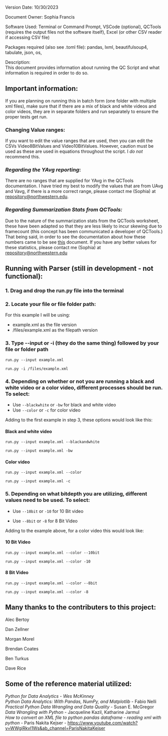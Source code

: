 Version Date: 10/30/2023

Document Owner: Sophia Francis <br>

Software Used: Terminal or Command Prompt, VSCode (optional), QCTools (requires the output files not the software itself), Excel (or other CSV reader if accessing CSV file)

Packages required (also see .toml file): pandas, lxml, beautifulsoup4, tabulate, json, os, 

Description:<br>
This document provides information about running the QC Script and what information is required in order to do so.

## Important information:

If you are planning on running this in batch form (one folder with multiple xml files), make sure that if there are a mix of black and white videos and color videos, they are in separate folders and run separately to ensure the proper tests get run.

### Changing Value ranges:
If you want to edit the value ranges that are used, then you can edit the CSVs Video8BitValues and Video10BitValues. However, caution must be used as these are used in equations throughout the script. I _do not_ recommend this.

### _Regarding the YAvg reporting_:

There are no ranges that are supplied for YAvg in the QCTools documentation. I have tried my best to modify the values that are from UAvg and Vavg, if there is a more correct range, please contact me (Sophia) at repository@northwestern.edu.

### _Regarding Summarization Stats from QCTools:_

Due to the nature of the summarization stats from the QCTools worksheet, these have been adapted so that they are less likely to incur skewing due to framecount (this concept has been communicated a developer of QCTools.) That being said, in order to see the documentation about how these numbers came to be see [this](docs/summarizationStats.md) document. If you have any better values for these statistics, please contact me (Sophia) at repository@northwestern.edu

## Running with Parser (still in development - not functional):

### 1. Drag and drop the run.py file into the terminal
### 2. Locate your file or file folder path:

For this example I will be using:
- example.xml as the file version
- /files/example.xml as the filepath version

### 3. Type --input or -i (they do the same thing) followed by your file or folder path

```
run.py --input example.xml
```
```
run.py -i /files/example.xml
```
### 4. Depending on whether or not you are running a black and white video or a color video, different processes should be run. To select:
- Use ```--blackwhite```  or ```-bw``` for black and white video
- Use ```--color``` or ```-c``` for color video

Adding to the first example in step 3, these options would look like this:

#### Black and white video

```
run.py --input example.xml --blackandwhite
```
```
run.py --input example.xml -bw
```

#### Color video

```
run.py --input example.xml --color
```
```
run.py --input example.xml -c
```

### 5. Depending on what bitdepth you are utilizing, different values need to be used. To select:

- Use ```--10bit``` or ```-10``` for 10 Bit video

- Use ```--8bit``` or ```-8``` for 8 Bit Video

Adding to the example above, for a color video this would look like:

#### 10 Bit Video

```
run.py --input example.xml --color --10bit
```
```
run.py --input example.xml --color -10
```

#### 8 Bit Video

```
run.py --input example.xml --color --8bit
```
```
run.py --input example.xml --color -8
```



## Many thanks to the contributers to this project:

Alec Bertoy

Dan Zellner

Morgan Morel

Brendan Coates

Ben Turkus

Dave Rice



## Some of the reference material utilized:

_Python for Data Analytics - Wes McKinney_ <br>
_Python Data Analytics: With Pandas, NumPy, and Matplotlib_ - Fabio Nelli <br>
_Practical Python Data Wrangling and Data Quality_ - Susan E. McGregor <br>
_Data Wrangling with Python_ - Jacqueline Kazil, Katharine Jarmul <br>
_How to convert an XML file to python pandas dataframe - reading xml with python_ - Paris Nakita Kejser - https://www.youtube.com/watch?v=WWgiRkvl1Ws&ab_channel=ParisNakitaKejser